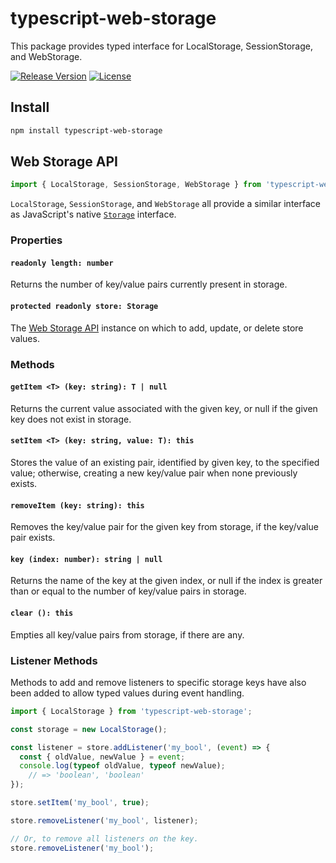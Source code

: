 # typescript-web-storage

This package provides typed interface for LocalStorage, SessionStorage, and WebStorage.

[![Release Version](https://img.shields.io/npm/v/typescript-web-storage.svg)](https://www.npmjs.com/package/typescript-web-storage)
[![License](https://img.shields.io/badge/License-MIT-blue.svg)](https://opensource.org/licenses/MIT)

## Install

```bash
npm install typescript-web-storage
```

## Web Storage API

```ts
import { LocalStorage, SessionStorage, WebStorage } from 'typescript-web-storage';
```

`LocalStorage`, `SessionStorage`, and `WebStorage` all provide a similar interface as JavaScript's native [`Storage`](https://developer.mozilla.org/en-US/docs/Web/API/Storage) interface.

### Properties

#### `readonly length: number`
Returns the number of key/value pairs currently present in storage.

#### `protected readonly store: Storage`
The [Web Storage API](https://developer.mozilla.org/en-US/docs/Web/API/Web_Storage_API) instance on which to add, update, or delete store values.

### Methods

#### `getItem <T> (key: string): T | null`
Returns the current value associated with the given key, or null if the given key does not exist in storage.

#### `setItem <T> (key: string, value: T): this`
Stores the value of an existing pair, identified by given key, to the specified value; otherwise, creating a new key/value pair when none previously exists.

#### `removeItem (key: string): this`
Removes the key/value pair for the given key from storage, if the key/value pair exists.

#### `key (index: number): string | null`
Returns the name of the key at the given index, or null if the index is greater than or equal to the number of key/value pairs in storage.

#### `clear (): this`
Empties all key/value pairs from storage, if there are any.

### Listener Methods

Methods to add and remove listeners to specific storage keys have also been added to allow typed values during event handling.

```ts
import { LocalStorage } from 'typescript-web-storage';

const storage = new LocalStorage();

const listener = store.addListener('my_bool', (event) => {
  const { oldValue, newValue } = event;
  console.log(typeof oldValue, typeof newValue);
    // => 'boolean', 'boolean'
});

store.setItem('my_bool', true);

store.removeListener('my_bool', listener);

// Or, to remove all listeners on the key.
store.removeListener('my_bool');

```
